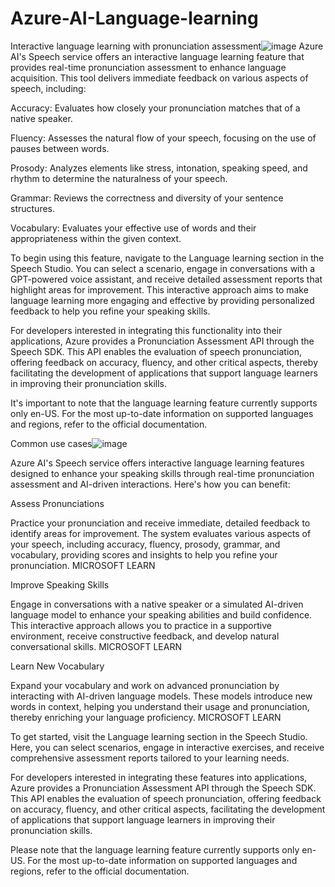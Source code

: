 # Azure-AI-Language-learning

Interactive language learning with pronunciation assessment![image](https://github.com/user-attachments/assets/283eb277-b8d6-46f7-9114-ec7d479c31ff)
Azure AI's Speech service offers an interactive language learning feature that provides real-time pronunciation assessment to enhance language acquisition. This tool delivers immediate feedback on various aspects of speech, including:

Accuracy: Evaluates how closely your pronunciation matches that of a native speaker.

Fluency: Assesses the natural flow of your speech, focusing on the use of pauses between words.

Prosody: Analyzes elements like stress, intonation, speaking speed, and rhythm to determine the naturalness of your speech.

Grammar: Reviews the correctness and diversity of your sentence structures.

Vocabulary: Evaluates your effective use of words and their appropriateness within the given context.

To begin using this feature, navigate to the Language learning section in the Speech Studio. You can select a scenario, engage in conversations with a GPT-powered voice assistant, and receive detailed assessment reports that highlight areas for improvement. This interactive approach aims to make language learning more engaging and effective by providing personalized feedback to help you refine your speaking skills.

For developers interested in integrating this functionality into their applications, Azure provides a Pronunciation Assessment API through the Speech SDK. This API enables the evaluation of speech pronunciation, offering feedback on accuracy, fluency, and other critical aspects, thereby facilitating the development of applications that support language learners in improving their pronunciation skills.

It's important to note that the language learning feature currently supports only en-US. For the most up-to-date information on supported languages and regions, refer to the official documentation.

Common use cases![image](https://github.com/user-attachments/assets/38669500-d742-42f0-be4f-a52e9d8afed3)

Azure AI's Speech service offers interactive language learning features designed to enhance your speaking skills through real-time pronunciation assessment and AI-driven interactions. Here's how you can benefit:

Assess Pronunciations

Practice your pronunciation and receive immediate, detailed feedback to identify areas for improvement. The system evaluates various aspects of your speech, including accuracy, fluency, prosody, grammar, and vocabulary, providing scores and insights to help you refine your pronunciation. 
MICROSOFT LEARN

Improve Speaking Skills

Engage in conversations with a native speaker or a simulated AI-driven language model to enhance your speaking abilities and build confidence. This interactive approach allows you to practice in a supportive environment, receive constructive feedback, and develop natural conversational skills. 
MICROSOFT LEARN

Learn New Vocabulary

Expand your vocabulary and work on advanced pronunciation by interacting with AI-driven language models. These models introduce new words in context, helping you understand their usage and pronunciation, thereby enriching your language proficiency. 
MICROSOFT LEARN

To get started, visit the Language learning section in the Speech Studio. Here, you can select scenarios, engage in interactive exercises, and receive comprehensive assessment reports tailored to your learning needs.

For developers interested in integrating these features into applications, Azure provides a Pronunciation Assessment API through the Speech SDK. This API enables the evaluation of speech pronunciation, offering feedback on accuracy, fluency, and other critical aspects, facilitating the development of applications that support language learners in improving their pronunciation skills.

Please note that the language learning feature currently supports only en-US. For the most up-to-date information on supported languages and regions, refer to the official documentation.
